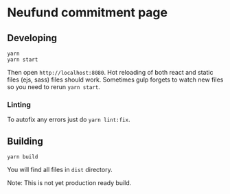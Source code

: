 # Neufund commitment page

## Developing

```
yarn 
yarn start
```
Then open `http://localhost:8080`. Hot reloading of both react and static files (ejs, sass) files should work. Sometimes gulp forgets to watch new files so you need to rerun `yarn start`.

### Linting

To autofix any errors just do `yarn lint:fix`.

## Building
```
yarn build
```

You will find all files in `dist` directory. 

Note: This is not yet production ready build.